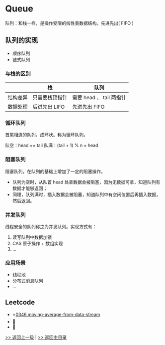 # Queue
队列：和栈一样，是操作受限的线性表数据结构。先进先出( FIFO )

## 队列的实现

* 顺序队列
* 链式队列

### 与栈的区别

|  | 栈 | 队列 |
| -------- | -------- | -------- |
| 结构差异 | 只需要栈顶指针 | 需要 head 、 tail 两指针 |
| 数据处理 | 后进先出 LIFO | 先进先出 FIFO |

### 循环队列

首尾相连的队列，成环状。称为循环队列。

队空：head == tail
队满：(tail + 1) % n = head

### 阻塞队列

阻塞队列，在队列的基础上增加了一定的阻塞操作。
* 队列为空时，从队首 head 处拿数据会被阻塞，因为无数据可拿，知道队列有数据才能够返回；
* 同理，队列满时，插入数据会被阻塞，知道队列中有空闲位置后再插入数据，然后返回。

### 并发队列

线程安全的队列称之为并发队列。实现方式有：
1. 读写队列中数据加锁
2. CAS 原子操作 + 数组实现
3. ...

### 应用场景

* 线程池
* 分布式消息队列
* ...

## Leetcode

- :star:[0346.moving-average-from-data-stream](https://github.com/zlinna/leetcode-go/tree/master/0346.moving-average-from-data-stream)
- :anger:
- :shit:

[>> 返回上一级](../) | [>> 返回主目录](../../)
